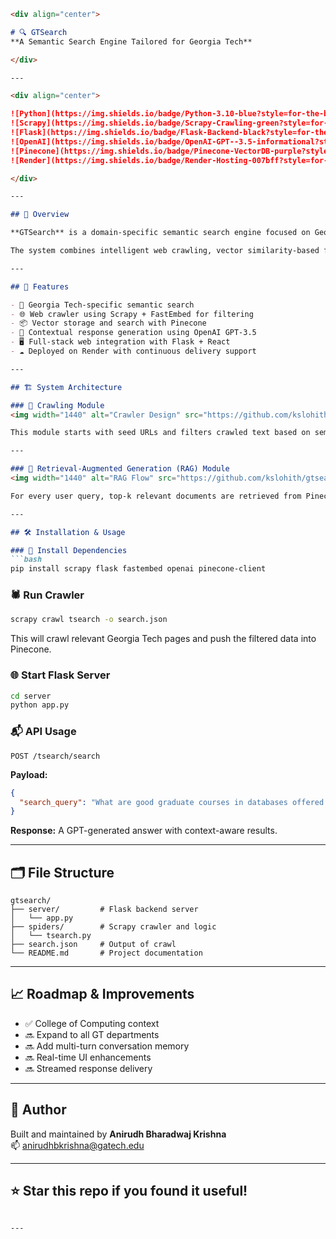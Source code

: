 ```markdown
<div align="center">

# 🔍 GTSearch  
**A Semantic Search Engine Tailored for Georgia Tech**

</div>

---

<div align="center">

![Python](https://img.shields.io/badge/Python-3.10-blue?style=for-the-badge&logo=python)
![Scrapy](https://img.shields.io/badge/Scrapy-Crawling-green?style=for-the-badge&logo=python)
![Flask](https://img.shields.io/badge/Flask-Backend-black?style=for-the-badge&logo=flask)
![OpenAI](https://img.shields.io/badge/OpenAI-GPT--3.5-informational?style=for-the-badge&logo=openai)
![Pinecone](https://img.shields.io/badge/Pinecone-VectorDB-purple?style=for-the-badge&logo=pinecone)
![Render](https://img.shields.io/badge/Render-Hosting-007bff?style=for-the-badge&logo=render)

</div>

---

## 📌 Overview

**GTSearch** is a domain-specific semantic search engine focused on Georgia Tech-related content. I built it to solve the problem of inaccurate or irrelevant results returned by general-purpose search engines and LLMs when answering academic or institutional queries.

The system combines intelligent web crawling, vector similarity-based filtering, and GPT-powered response generation—all built, tuned, and deployed by me.

---

## 🧠 Features

- 🔎 Georgia Tech-specific semantic search
- 🌐 Web crawler using Scrapy + FastEmbed for filtering
- 📦 Vector storage and search with Pinecone
- 💬 Contextual response generation using OpenAI GPT-3.5
- 🖥️ Full-stack web integration with Flask + React
- ☁️ Deployed on Render with continuous delivery support

---

## 🏗️ System Architecture

### 📘 Crawling Module  
<img width="1440" alt="Crawler Design" src="https://github.com/kslohith/gtsearch/assets/32676813/11f09439-ca89-42ab-afdf-957bad5d33fa">

This module starts with seed URLs and filters crawled text based on semantic similarity with a Georgia Tech knowledge base embedding.

---

### 📗 Retrieval-Augmented Generation (RAG) Module  
<img width="1440" alt="RAG Flow" src="https://github.com/kslohith/gtsearch/assets/32676813/6025f4c4-f127-4761-8b65-a76a963f02bd">

For every user query, top-k relevant documents are retrieved from Pinecone and passed as context to GPT-3.5 to generate the final response.

---

## 🛠️ Installation & Usage

### 🔧 Install Dependencies
```bash
pip install scrapy flask fastembed openai pinecone-client
```

### 🕷️ Run Crawler
```bash
scrapy crawl tsearch -o search.json
```

This will crawl relevant Georgia Tech pages and push the filtered data into Pinecone.

### 🌐 Start Flask Server
```bash
cd server
python app.py
```

### 📬 API Usage
```http
POST /tsearch/search
```
**Payload:**
```json
{
  "search_query": "What are good graduate courses in databases offered in Fall 2024?"
}
```

**Response:** A GPT-generated answer with context-aware results.

---

## 🗂️ File Structure

```
gtsearch/
├── server/         # Flask backend server
│   └── app.py
├── spiders/        # Scrapy crawler and logic
│   └── tsearch.py
├── search.json     # Output of crawl
└── README.md       # Project documentation
```

---

## 📈 Roadmap & Improvements

- ✅ College of Computing context
- 🔜 Expand to all GT departments
- 🔜 Add multi-turn conversation memory
- 🔜 Real-time UI enhancements
- 🔜 Streamed response delivery

---

## 📣 Author

Built and maintained by **Anirudh Bharadwaj Krishna**  
📫 [anirudhbkrishna@gatech.edu](mailto:anirudhbkrishna@gatech.edu)

---

## ⭐️ Star this repo if you found it useful!
```

---
